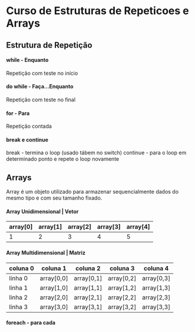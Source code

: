 # Curso de Estruturas de Repeticoes e Arrays

## Estrutura de Repetição

#### while - Enquanto
Repetição com teste no início
[]()
#### do while - Faça...Enquanto
Repetição com teste no final
[]()
#### for - Para
Repetição contada
[]()
#### break e continue
break - termina o loop (usado tábem no switch)
continue - para o loop em determinado ponto e repete o loop novamente
[]()


## Arrays
Array é um objeto utilizado para armazenar sequencialmente dados do mesmo tipo e com seu tamanho fixado.

#### Array Unidimensional | Vetor

array[0]   | array[1] | array[2] | array[3] | array[4] |
--------- | ------ | ------ | ------ | ------ |
 1 | 2 | 3 | 4 | 5 |
 
 []()


#### Array Multidimensional | Matriz

  | coluna 0  | coluna 1 | coluna 2 | coluna 3 | coluna 4 |
--------- | ------ | ------ | ------ | ------ |
 linha 0 | array[0,0] | array[0,1] | array[0,2] | array[0,3] | array[0,4] |
 linha 1 | array[1,0] | array[1,1] | array[1,2] | array[1,3]  | array[1,4]  |
 linha 2 | array[2,0] | array[2,1] | array[2,2] | array[2,3]  | array[2,4] |
 linha 3 | array[3,0] | array[3,1] | array[3,2] | array[3,3]  | array[3,4] |
 
 []()

#### foreach - para cada

[]()
